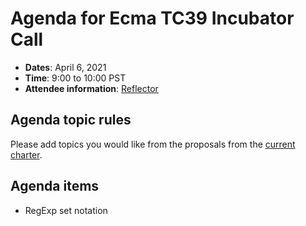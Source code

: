 # Agenda for Ecma TC39 Incubator Call

- **Dates**: April 6, 2021
- **Time**: 9:00 to 10:00 PST
- **Attendee information**: [Reflector](https://github.com/tc39/Reflector/issues/365)

## Agenda topic rules

Please add topics you would like from the proposals from the [current charter](https://github.com/tc39/incubator-agendas/issues/16).

## Agenda items

- RegExp set notation
